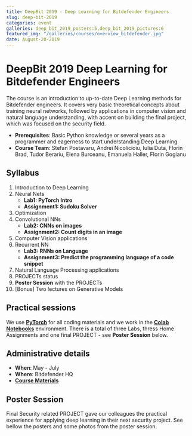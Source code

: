```yaml
---
title: DeepBit 2019 - Deep Learning for Bitdefender Engineers
slug: deep-bit-2019
categories: event
galleries: deep_bit_2019_posters:5,deep_bit_2019_pictures:6
featured_img: "/galleries/courses/overview_bitdefender.jpg"
date: August-20-2019
---
```


# DeepBit 2019 <span>Deep Learning for Bitdefender Engineers</span>

The course is an introduction to up-to-date Deep Learning methods for Bitdefender engineers. It covers very basic theoretical concepts about training neural networks, followed by applications in computer vision and natural language understanding, with accent on building the final project, which was focused on the security field.

- **Prerequisites**: Basic Python knowledge or several years as a programmer and
eagerness to start understanding Deep Learning.
- **Course Team**: Stefan Postavaru, Andrei Nicolicioiu, Iulia Duta, Florin Brad, Tudor Berariu, Elena Burceanu, Emanuela Haller, Florin Gogianu

## Syllabus

1. Introduction to Deep Learning
2. Neural Nets
   - **Lab1: PyTorch Intro**
   - **Assignment1: Sudoku Solver**
3. Optimization
4. Convolutional NNs
   - **Lab2: CNNs on images**
   - **Assignment2: Count digits in an image**
5. Computer Vision applications
6. Recurrent NN
   - **Lab3: RNNs on Language**
   - **Assignment3: Predict the programming language of a code snippet**
7. Natural Language Processing applications
8. PROJECTs status
9. **Poster Session** with the PROJECTs
10. [Bonus] Two lectures on Generative Models

## Practical sessions

We use [**PyTorch**](https://pytorch.org/) for all coding materials and we work in the
[**Colab Notebooks**](https://colab.research.google.com) environment. There is a total of three Labs, thress Home Assignments and one final PROJECT - see **Poster Session** below.

## Administrative details

- **When**: May - July
- **Where**: Bitdefender HQ
- [**Course Materials**](https://drive.google.com/drive/folders/1eIkdSOcMio16wLWULl4L8s8QBruLin-h)


## Poster Session

Final Security related PROJECT gave our colleagues the practical experience for applying deep learning in their next security project. See bellow the posters and some photos from the poster session.
